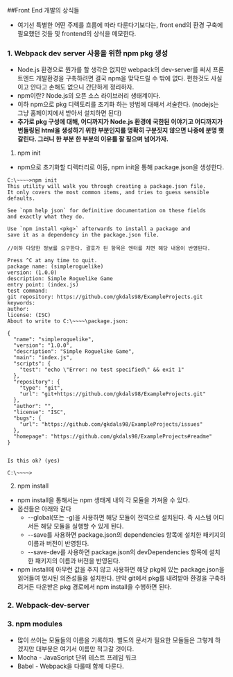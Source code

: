 ##Front End 개발의 상식들
+ 여기선 특별한 어떤 주제를 흐름에 따라 다룬다기보다는, front end의 환경 구축에 필요했던 것들 및 frontend의 상식을 메모한다.

### 1. Webpack dev server 사용을 위한 npm pkg 생성
+ Node.js 환경으로 뭔가를 할 생각은 없지만 webpack의 dev-server를 써서 프론트엔드 개발환경을 구축하려면 결국 npm을 맞닥드릴 수 밖에 없다. 편한것도 사실이고 안다고 손해도 없으니 간단하게 정리하자.
+ npm이란? Node.js의 오픈 소스 라이브러리 생태계이다.
+ 이하 npm으로 pkg 디렉토리를 초기화 하는 방법에 대해서 서술한다. (nodejs는 그냥 홈페이지에서 받아서 설치하면 된다)
+ **추가로 pkg 구성에 대해, 어디까지가 Node.js 환경에 국한된 이야기고 어디까지가 번들링된 html을 생성하기 위한 부분인지를 명확히 구분짓지 않으면 나중에 분명 햇갈린다. 그러니 한 부분 한 부분의 이유를 잘 짚으며 넘어가자.**
1. npm init
+ npm으로 초기화할 디렉터리로 이동, npm init을 통해 package.json을 생성한다. 
```
C:\~~~~>npm init
This utility will walk you through creating a package.json file.
It only covers the most common items, and tries to guess sensible defaults.

See `npm help json` for definitive documentation on these fields
and exactly what they do.

Use `npm install <pkg>` afterwards to install a package and
save it as a dependency in the package.json file.

//이하 다양한 정보를 요구한다. 괄호가 된 항목은 엔터를 치면 해당 내용이 반영된다.

Press ^C at any time to quit.
package name: (simpleroguelike)
version: (1.0.0)
description: Simple Roguelike Game
entry point: (index.js)
test command:
git repository: https://github.com/gkdals98/ExampleProjects.git
keywords:
author:
license: (ISC)
About to write to C:\~~~~\package.json:

{
  "name": "simpleroguelike",
  "version": "1.0.0",
  "description": "Simple Roguelike Game",
  "main": "index.js",
  "scripts": {
    "test": "echo \"Error: no test specified\" && exit 1"
  },
  "repository": {
    "type": "git",
    "url": "git+https://github.com/gkdals98/ExampleProjects.git"
  },
  "author": "",
  "license": "ISC",
  "bugs": {
    "url": "https://github.com/gkdals98/ExampleProjects/issues"
  },
  "homepage": "https://github.com/gkdals98/ExampleProjects#readme"
}


Is this ok? (yes)

C:\~~~~>
```

2. npm install
+ npm install을 통해서는 npm 생태계 내의 각 모듈을 가져올 수 있다.
+ 옵션들은 아래와 같다
    * --global(또는 -g)을 사용하면 해당 모듈이 전역으로 설치된다. 즉 시스템 어디서든 해당 모듈을 실행할 수 있게 된다. 
    * --save를 사용하면 package.json의 dependencies 항목에 설치한 패키지의 이름과 버전이 반영된다.
    * --save-dev를 사용하면 package.json의 devDependencies 항목에 설치한 패키지의 이름과 버전을 반영된다.
+ npm install에 아무런 값을 주지 않고 사용하면 해당 pkg에 있는 package.json을 읽어들여 명시된 의존성들을 설치한다. 만약 git에서 pkg를 내려받아 환경을 구축하려거든 다운받은 pkg 경로에서 npm install을 수행하면 된다.

### 2. Webpack-dev-server


### 3. npm modules
+ 많이 쓰이는 모듈들의 이름을 기록하자. 별도의 문서가 필요한 모듈들은 그렇게 하겠지만 대부분은 여기서 이름만 적고갈 것이다.
+ Mocha - JavaScript 단위 테스트 프레임 워크
+ Babel - Webpack을 다룰때 함께 다룬다.